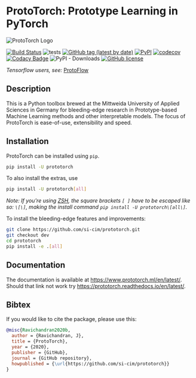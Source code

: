 # ProtoTorch: Prototype Learning in PyTorch

![ProtoTorch Logo](https://prototorch.readthedocs.io/en/latest/_static/horizontal-lockup.png)

[![Build Status](https://travis-ci.org/si-cim/prototorch.svg?branch=master)](https://travis-ci.org/si-cim/prototorch)
![tests](https://github.com/si-cim/prototorch/workflows/tests/badge.svg)
[![GitHub tag (latest by date)](https://img.shields.io/github/v/tag/si-cim/prototorch?color=yellow&label=version)](https://github.com/si-cim/prototorch/releases)
[![PyPI](https://img.shields.io/pypi/v/prototorch)](https://pypi.org/project/prototorch/)
[![codecov](https://codecov.io/gh/si-cim/prototorch/branch/master/graph/badge.svg)](https://codecov.io/gh/si-cim/prototorch)
[![Codacy Badge](https://api.codacy.com/project/badge/Grade/76273904bf9343f0a8b29cd8aca242e7)](https://www.codacy.com/gh/si-cim/prototorch?utm_source=github.com&amp;utm_medium=referral&amp;utm_content=si-cim/prototorch&amp;utm_campaign=Badge_Grade)
![PyPI - Downloads](https://img.shields.io/pypi/dm/prototorch?color=blue)
[![GitHub license](https://img.shields.io/github/license/si-cim/prototorch)](https://github.com/si-cim/prototorch/blob/master/LICENSE)

*Tensorflow users, see:* [ProtoFlow](https://github.com/si-cim/protoflow)

## Description

This is a Python toolbox brewed at the Mittweida University of Applied Sciences
in Germany for bleeding-edge research in Prototype-based Machine Learning
methods and other interpretable models. The focus of ProtoTorch is ease-of-use,
extensibility and speed.

## Installation

ProtoTorch can be installed using `pip`.
```bash
pip install -U prototorch
```
To also install the extras, use
```bash
pip install -U prototorch[all]
```

*Note: If you're using [ZSH](https://www.zsh.org/), the square brackets `[ ]`
have to be escaped like so: `\[\]`, making the install command `pip install -U
prototorch\[all\]`.*

To install the bleeding-edge features and improvements:
```bash
git clone https://github.com/si-cim/prototorch.git
git checkout dev
cd prototorch
pip install -e .[all]
```

## Documentation

The documentation is available at <https://www.prototorch.ml/en/latest/>. Should
that link not work try <https://prototorch.readthedocs.io/en/latest/>.

## Bibtex

If you would like to cite the package, please use this:
```bibtex
@misc{Ravichandran2020b,
  author = {Ravichandran, J},
  title = {ProtoTorch},
  year = {2020},
  publisher = {GitHub},
  journal = {GitHub repository},
  howpublished = {\url{https://github.com/si-cim/prototorch}}
}
